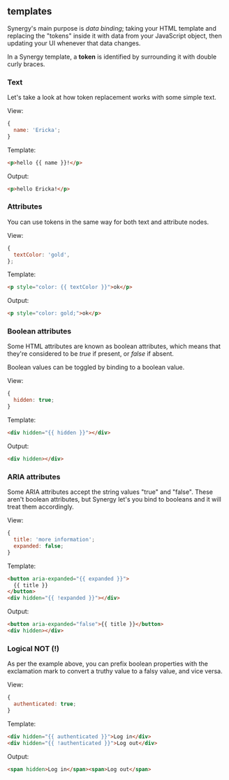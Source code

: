 ## templates

Synergy's main purpose is _data binding_; taking
your HTML template and replacing the "tokens"
inside it with data from your JavaScript object,
then updating your UI whenever that data changes.

In a Synergy template, a **token** is identified
by surrounding it with double curly braces.

### Text

Let's take a look at how token replacement works
with some simple text.

View:

```js
{
  name: 'Ericka';
}
```

Template:

```html
<p>hello {{ name }}!</p>
```

Output:

```html
<p>hello Ericka!</p>
```

### Attributes

You can use tokens in the same way for both text
and attribute nodes.

View:

```js
{
  textColor: 'gold',
};
```

Template:

```html
<p style="color: {{ textColor }}">ok</p>
```

Output:

```html
<p style="color: gold;">ok</p>
```

### Boolean attributes

Some HTML attributes are known as boolean
attributes, which means that they're considered to
be _true_ if present, or _false_ if absent.

Boolean values can be toggled by binding to a
boolean value.

View:

```js
{
  hidden: true;
}
```

Template:

```html
<div hidden="{{ hidden }}"></div>
```

Output:

```html
<div hidden></div>
```

### ARIA attributes

Some ARIA attributes accept the string values
"true" and "false". These aren't boolean
attributes, but Synergy let's you bind to booleans
and it will treat them accordingly.

View:

```js
{
  title: 'more information';
  expanded: false;
}
```

Template:

```html
<button aria-expanded="{{ expanded }}">
  {{ title }}
</button>
<div hidden="{{ !expanded }}"></div>
```

Output:

```html
<button aria-expanded="false">{{ title }}</button>
<div hidden></div>
```

### Logical NOT (!)

As per the example above, you can prefix boolean
properties with the exclamation mark to convert a
truthy value to a falsy value, and vice versa.

View:

```js
{
  authenticated: true;
}
```

Template:

```html
<div hidden="{{ authenticated }}">Log in</div>
<div hidden="{{ !authenticated }}">Log out</div>
```

Output:

```html
<span hidden>Log in</span><span>Log out</span>
```
